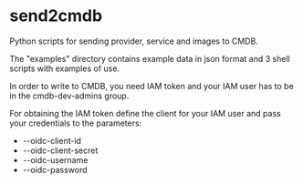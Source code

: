# send2cmdb

Python scripts for sending provider, service and images to CMDB.


The "examples" directory contains example data in json format and 3 shell scripts with examples of use.

In order to write to CMDB, you need IAM token and your IAM user has to be in the cmdb-dev-admins group.

For obtaining the IAM token define the client for your IAM user and pass your credentials to the parameters:

* --oidc-client-id
* --oidc-client-secret
* --oidc-username
* --oidc-password
